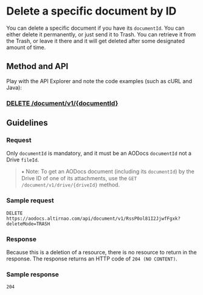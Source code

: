 # **Delete a specific document by ID**

You can delete a specific document if you have its `documentId`. You can either delete it permanently, or just send it to Trash. You can retrieve it from the Trash, or leave it there and it will get deleted after some designated amount of time.

## **Method and API**

Play with the API Explorer and note the code examples (such as cURL and Java):

### **[DELETE /document/v1/{documentId}](https://api.aodocs-staging.com/docs/aodocs-staging.altirnao.com/1/routes/document/v1/%7BdocumentId%7D/get)**

## **Guidelines**

### **Request**

Only `documentId` is mandatory, and it must be an AODocs `documentId` not a Drive `fileId`.

> ⭑ Note: To get an AODocs document (including its `documentId`) by the Drive ID of one of its attachments, use the `GET /document/v1/drive/{driveId}` method.

### **Sample request**


```
DELETE https://aodocs.altirnao.com/api/document/v1/RssP0ol81I2JjwfFgxk?deleteMode=TRASH
```


### **Response**

Because this is a deletion of a resource, there is no resource to return in the response. The response returns an HTTP code of `204 (NO CONTENT)`.

### **Sample response**


```
204
